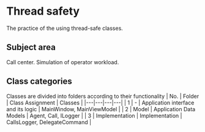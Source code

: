 # Thread safety
The practice of the using thread-safe classes.

## Subject area
Call center. Simulation of operator workload.

## Class categories
Classes are divided into folders according to their functionality
| No. | Folder | Class Assignment | Classes |
|---|---|---|---|
| 1 | - | Application interface and its logic | MainWindow, MainViewModel |
| 2 | Model | Application Data Models | Agent, Call, ILogger |
| 3 | Implementation | Implementation | CallsLogger, DelegateCommand |
